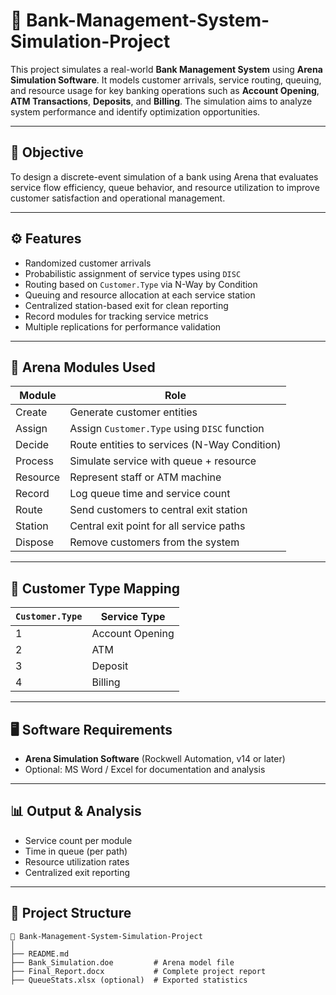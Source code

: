 # 🏦 Bank-Management-System-Simulation-Project

This project simulates a real-world **Bank Management System** using **Arena Simulation Software**. It models customer arrivals, service routing, queuing, and resource usage for key banking operations such as **Account Opening**, **ATM Transactions**, **Deposits**, and **Billing**. The simulation aims to analyze system performance and identify optimization opportunities.

---

## 🎯 Objective

To design a discrete-event simulation of a bank using Arena that evaluates service flow efficiency, queue behavior, and resource utilization to improve customer satisfaction and operational management.

---

## ⚙️ Features

- Randomized customer arrivals
- Probabilistic assignment of service types using `DISC`
- Routing based on `Customer.Type` via N-Way by Condition
- Queuing and resource allocation at each service station
- Centralized station-based exit for clean reporting
- Record modules for tracking service metrics
- Multiple replications for performance validation

---

## 🧩 Arena Modules Used

| Module      | Role                                          |
|-------------|-----------------------------------------------|
| Create      | Generate customer entities                    |
| Assign      | Assign `Customer.Type` using `DISC` function  |
| Decide      | Route entities to services (N-Way Condition)  |
| Process     | Simulate service with queue + resource        |
| Resource    | Represent staff or ATM machine                |
| Record      | Log queue time and service count              |
| Route       | Send customers to central exit station        |
| Station     | Central exit point for all service paths      |
| Dispose     | Remove customers from the system              |

---

## 🔄 Customer Type Mapping

| `Customer.Type` | Service Type     |
|------------------|------------------|
| 1                | Account Opening  |
| 2                | ATM              |
| 3                | Deposit          |
| 4                | Billing          |

---

## 🖥️ Software Requirements

- **Arena Simulation Software** (Rockwell Automation, v14 or later)
- Optional: MS Word / Excel for documentation and analysis

---

## 📊 Output & Analysis

- Service count per module
- Time in queue (per path)
- Resource utilization rates
- Centralized exit reporting

---

## 📁 Project Structure

```plaintext
📁 Bank-Management-System-Simulation-Project
│
├── README.md
├── Bank_Simulation.doe         # Arena model file
├── Final_Report.docx           # Complete project report
├── QueueStats.xlsx (optional)  # Exported statistics

